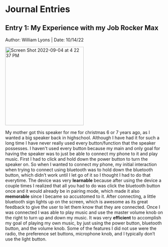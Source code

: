 # Journal Entries

## Entry 1: My Experience with my Job Rocker Max
Author: William Lyons
|
Date: 10/14/22



<img width="250" alt="Screen Shot 2022-09-04 at 4 22 37 PM" src="https://user-images.githubusercontent.com/92234942/195968440-bb12b841-e4cc-4f2d-8bc6-13af818ba5da.jpg">

My mother got this speaker for me for christmas 6 or 7 years ago, as I wanted a big speaker back in highschool. Although I have had it for such a long time I have never really used every button/function that the speaker possesses. I haven't used every button because my main and only goal for having the speaker was to just be able to connect my phone to it and play music. First I had to click and hold down the power button to turn the speaker on. So when I wanted to connect my phone, my initial interaction when trying to connect using bluetooth was to hold down the bluetooth button, which didn’t work until I let go of it so I thought I had to do that everytime. The device was very **learnable** because after using the device a couple times I realized that all you had to do was click the bluetooth button once and it would already be in pairing mode, which made it also **memorable** since I became so accustomed to it. After connecting, a little bluetooth sign lights up on the screen, which is awesome as its great feedback to give the user to let them know that they are connected. Once I was connected I was able to play music and use the master volume knob on the right to turn up and down my music. It was very **efficient** to accomplish my goal of playing my own music, by just using the power button, bluetooth button, and the volume knob. Some of the features I did not use were the radio, the preference set buttons, microphone knob, and I typically don’t use the light button.





